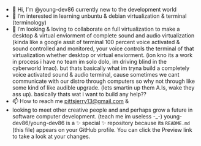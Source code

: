 - 👋 Hi, I’m @young-dev86 currently new to the development world 
- 👀 I’m interested in learning unbuntu & debian virtualization & terminal (terminology)
- 💞️ I’m looking & loving to collaborate on full virtualization to make a desktop & virtual enviorment of complete sound and audio virtualization (kinda like a google assit of terminal 100 percent voice activated & sound controlled and monitored,  your voice controls the terminal of that virtualization whether desktop or virtual enviorment. (ion kno its a work in process i have no team im solo dolo, im driving blind in the cyberworld lmao). but thats basically what im tryna build a completely voice activated sound & audio terminal, cause sometimes we cant communicate with our distro through computers so why not through like some kind of like audible upgrade. (lets smartin up them A.Is, wake they ass up). basically thats wat i want to build any help??
- 📫 How to reach me pittsjerry13@gmail.com & 
- looking to meet other creative people and and perhaps grow a future in software computer development. (teach me im useless -_-)
young-dev86/young-dev86 is a ✨ special ✨ repository because its `README.md` (this file) appears on your GitHub profile.
You can click the Preview link to take a look at your changes.
